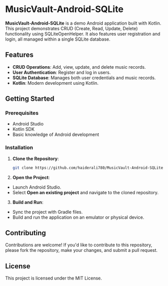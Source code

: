 # MusicVault-Android-SQLite

**MusicVault-Android-SQLite** is a demo Android application built with Kotlin. This project demonstrates CRUD (Create, Read, Update, Delete) functionality using SQLiteOpenHelper. It also features user registration and login, all managed within a single SQLite database.

## Features

- **CRUD Operations**: Add, view, update, and delete music records.
- **User Authentication**: Register and log in users.
- **SQLite Database**: Manages both user credentials and music records.
- **Kotlin**: Modern development using Kotlin.

## Getting Started

### Prerequisites

- Android Studio
- Kotlin SDK
- Basic knowledge of Android development

### Installation

1. **Clone the Repository**:

   ```bash
   git clone https://github.com/haiderali780/MusicVault-Android-SQLite.git

   ```

2. **Open the Project**:

- Launch Android Studio.
- Select **Open an existing project** and navigate to the cloned repository.

3. **Build and Run**:

- Sync the project with Gradle files.
- Build and run the application on an emulator or physical device.

## Contributing

Contributions are welcome! If you'd like to contribute to this repository, please fork the repository, make your changes, and submit a pull request.

## License

This project is licensed under the MIT License.
